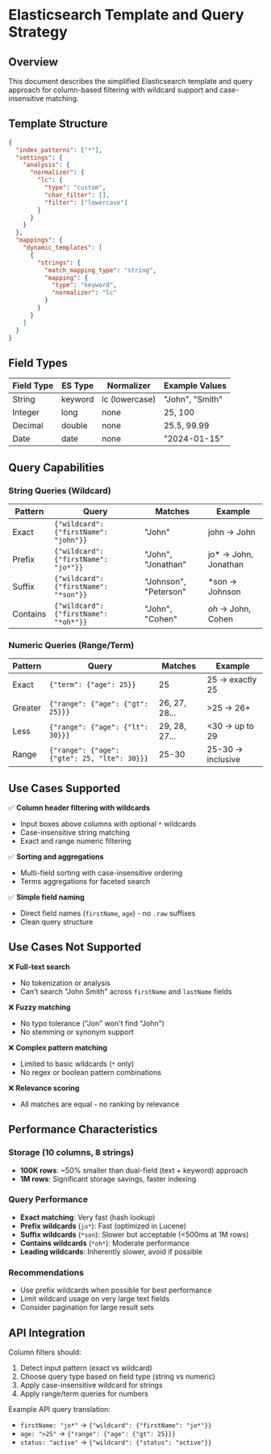 # Elasticsearch Template and Query Strategy

## Overview

This document describes the simplified Elasticsearch template and query approach for column-based filtering with wildcard support and case-insensitive matching.

## Template Structure

```json
{
  "index_patterns": ["*"],
  "settings": {
    "analysis": {
      "normalizer": {
        "lc": {
          "type": "custom",
          "char_filter": [],
          "filter": ["lowercase"]
        }
      }
    }
  },
  "mappings": {
    "dynamic_templates": [
      {
        "strings": {
          "match_mapping_type": "string",
          "mapping": {
            "type": "keyword",
            "normalizer": "lc"
          }
        }
      }
    ]
  }
}
```

## Field Types

| Field Type | ES Type | Normalizer | Example Values |
|------------|---------|------------|----------------|
| String | keyword | lc (lowercase) | "John", "Smith" |
| Integer | long | none | 25, 100 |
| Decimal | double | none | 25.5, 99.99 |
| Date | date | none | "2024-01-15" |

## Query Capabilities

### String Queries (Wildcard)

| Pattern | Query | Matches | Example |
|---------|-------|---------|---------|
| Exact | `{"wildcard": {"firstName": "john"}}` | "John" | john → John |
| Prefix | `{"wildcard": {"firstName": "jo*"}}` | "John", "Jonathan" | jo* → John, Jonathan |
| Suffix | `{"wildcard": {"firstName": "*son"}}` | "Johnson", "Peterson" | *son → Johnson |
| Contains | `{"wildcard": {"firstName": "*oh*"}}` | "John", "Cohen" | *oh* → John, Cohen |

### Numeric Queries (Range/Term)

| Pattern | Query | Matches | Example |
|---------|-------|---------|---------|
| Exact | `{"term": {"age": 25}}` | 25 | 25 → exactly 25 |
| Greater | `{"range": {"age": {"gt": 25}}}` | 26, 27, 28... | >25 → 26+ |
| Less | `{"range": {"age": {"lt": 30}}}` | 29, 28, 27... | <30 → up to 29 |
| Range | `{"range": {"age": {"gte": 25, "lte": 30}}}` | 25-30 | 25-30 → inclusive |

## Use Cases Supported

✅ **Column header filtering with wildcards**
- Input boxes above columns with optional `*` wildcards
- Case-insensitive string matching
- Exact and range numeric filtering

✅ **Sorting and aggregations**
- Multi-field sorting with case-insensitive ordering
- Terms aggregations for faceted search

✅ **Simple field naming**
- Direct field names (`firstName`, `age`) - no `.raw` suffixes
- Clean query structure

## Use Cases Not Supported

❌ **Full-text search**
- No tokenization or analysis
- Can't search "John Smith" across `firstName` and `lastName` fields

❌ **Fuzzy matching**
- No typo tolerance ("Jon" won't find "John")
- No stemming or synonym support

❌ **Complex pattern matching**
- Limited to basic wildcards (`*` only)
- No regex or boolean pattern combinations

❌ **Relevance scoring**
- All matches are equal - no ranking by relevance

## Performance Characteristics

### Storage (10 columns, 8 strings)
- **100K rows**: ~50% smaller than dual-field (text + keyword) approach
- **1M rows**: Significant storage savings, faster indexing

### Query Performance
- **Exact matching**: Very fast (hash lookup)
- **Prefix wildcards** (`jo*`): Fast (optimized in Lucene)
- **Suffix wildcards** (`*son`): Slower but acceptable (<500ms at 1M rows)
- **Contains wildcards** (`*oh*`): Moderate performance
- **Leading wildcards**: Inherently slower, avoid if possible

### Recommendations
- Use prefix wildcards when possible for best performance
- Limit wildcard usage on very large text fields
- Consider pagination for large result sets

## API Integration

Column filters should:
1. Detect input pattern (exact vs wildcard)
2. Choose query type based on field type (string vs numeric)
3. Apply case-insensitive wildcard for strings
4. Apply range/term queries for numbers

Example API query translation:
- `firstName: "jo*"` → `{"wildcard": {"firstName": "jo*"}}`
- `age: ">25"` → `{"range": {"age": {"gt": 25}}}`
- `status: "active"` → `{"wildcard": {"status": "active"}}`